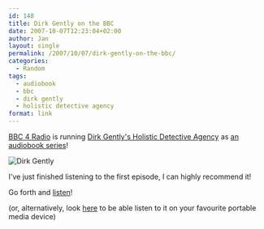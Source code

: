 ```yaml
---
id: 148
title: Dirk Gently on the BBC
date: 2007-10-07T12:23:04+02:00
author: Jan
layout: single
permalink: /2007/10/07/dirk-gently-on-the-bbc/
categories:
  - Random
tags:
  - audiobook
  - bbc
  - dirk gently
  - holistic detective agency
format: link
---
```

[BBC 4 Radio](http://www.bbc.co.uk/radio4/) is running [Dirk Gently's Holistic Detective Agency](http://en.wikipedia.org/wiki/Dirk_Gently's_Holistic_Detective_Agency) as [an audiobook series](http://www.bbc.co.uk/radio4/dirkgently/)!

![Dirk Gently](https://upload.wikimedia.org/wikipedia/en/5/59/Dirk_Gently_UK_front_cover.jpg)

I've just finished listening to the first episode, I can highly recommend it!

Go forth and [listen](http://www.bbc.co.uk/radio/aod/radio4_aod.shtml?radio4/dirkgently)!  
  
(or, alternatively, look [here](http://www.m0interactive.com/archives/2007/07/12/how_to_rip_real_media_rtsp_streams_from_the_web_to_mp3_using_mplayer.html) to be able listen to it on your favourite portable media device)